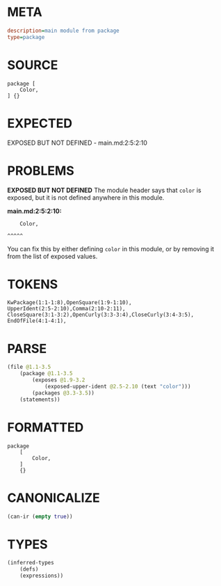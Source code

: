 # META
~~~ini
description=main module from package
type=package
~~~
# SOURCE
~~~roc
package [
    Color,
] {}
~~~
# EXPECTED
EXPOSED BUT NOT DEFINED - main.md:2:5:2:10
# PROBLEMS
**EXPOSED BUT NOT DEFINED**
The module header says that `color` is exposed, but it is not defined anywhere in this module.

**main.md:2:5:2:10:**
```roc
    Color,
```
    ^^^^^
You can fix this by either defining `color` in this module, or by removing it from the list of exposed values.

# TOKENS
~~~zig
KwPackage(1:1-1:8),OpenSquare(1:9-1:10),
UpperIdent(2:5-2:10),Comma(2:10-2:11),
CloseSquare(3:1-3:2),OpenCurly(3:3-3:4),CloseCurly(3:4-3:5),
EndOfFile(4:1-4:1),
~~~
# PARSE
~~~clojure
(file @1.1-3.5
	(package @1.1-3.5
		(exposes @1.9-3.2
			(exposed-upper-ident @2.5-2.10 (text "color")))
		(packages @3.3-3.5))
	(statements))
~~~
# FORMATTED
~~~roc
package
	[
		Color,
	]
	{}
~~~
# CANONICALIZE
~~~clojure
(can-ir (empty true))
~~~
# TYPES
~~~clojure
(inferred-types
	(defs)
	(expressions))
~~~
